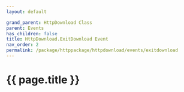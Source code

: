 ```yaml
---
layout: default

grand_parent: HttpDownload Class
parent: Events
has_children: false
title: HttpDownload.ExitDownload Event
nav_order: 2
permalink: /package/httppackage/httpdownload/events/exitdownload
---
```

# {{ page.title }}